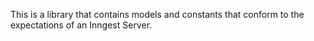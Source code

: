 This is a library that contains models and constants that conform to the expectations of an Inngest Server.
